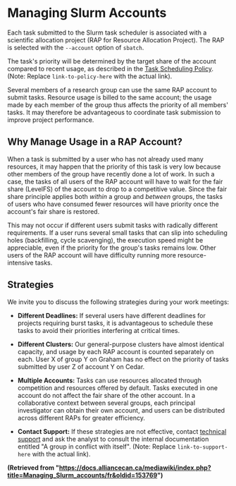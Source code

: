 # Managing Slurm Accounts

Each task submitted to the Slurm task scheduler is associated with a scientific allocation project (RAP for Resource Allocation Project). The RAP is selected with the `--account` option of `sbatch`.

The task's priority will be determined by the target share of the account compared to recent usage, as described in the [Task Scheduling Policy](link-to-policy-here).  (Note:  Replace `link-to-policy-here` with the actual link).

Several members of a research group can use the same RAP account to submit tasks. Resource usage is billed to the same account; the usage made by each member of the group thus affects the priority of all members' tasks. It may therefore be advantageous to coordinate task submission to improve project performance.


## Why Manage Usage in a RAP Account?

When a task is submitted by a user who has not already used many resources, it may happen that the priority of this task is very low because other members of the group have recently done a lot of work. In such a case, the tasks of all users of the RAP account will have to wait for the fair share (LevelFS) of the account to drop to a competitive value. Since the fair share principle applies both *within* a group and *between* groups, the tasks of users who have consumed fewer resources will have priority once the account's fair share is restored.

This may not occur if different users submit tasks with radically different requirements. If a user runs several small tasks that can slip into scheduling holes (backfilling, cycle scavenging), the execution speed might be appreciable, even if the priority for the group's tasks remains low. Other users of the RAP account will have difficulty running more resource-intensive tasks.


## Strategies

We invite you to discuss the following strategies during your work meetings:

* **Different Deadlines:** If several users have different deadlines for projects requiring burst tasks, it is advantageous to schedule these tasks to avoid their priorities interfering at critical times.

* **Different Clusters:** Our general-purpose clusters have almost identical capacity, and usage by each RAP account is counted separately on each. User X of group Y on Graham has no effect on the priority of tasks submitted by user Z of account Y on Cedar.

* **Multiple Accounts:** Tasks can use resources allocated through competition and resources offered by default. Tasks executed in one account do not affect the fair share of the other account.  In a collaborative context between several groups, each principal investigator can obtain their own account, and users can be distributed across different RAPs for greater efficiency.

* **Contact Support:** If these strategies are not effective, contact [technical support](link-to-support-here) and ask the analyst to consult the internal documentation entitled "A group in conflict with itself". (Note: Replace `link-to-support-here` with the actual link).


**(Retrieved from "https://docs.alliancecan.ca/mediawiki/index.php?title=Managing_Slurm_accounts/fr&oldid=153769")**
